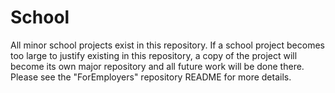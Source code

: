 # School
All minor school projects exist in this repository. If a school project becomes too large to justify existing in this repository, a copy of the project will become its own major repository and all future work will be done there. Please see the "ForEmployers" repository README for more details.
